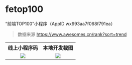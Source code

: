 # fetop100

“前端TOP100”小程序（AppID wx993aa7f068f791ea）

> 数据来源 https://www.awesomes.cn/rank?sort=trend

<table>
  <tr>
    <th width="50%" align="center">线上小程序码</th>
    <th width="50%" align="center">本地开发截图</th>
  </tr>
  <tr></tr>
  <tr>
    <td align="center"><img src="https://user-images.githubusercontent.com/8413791/36058453-38a88bc2-0e5b-11e8-9fff-489bb96cbc70.png"</td>
    <td align="center"><img src="https://user-images.githubusercontent.com/8413791/56709304-1728b100-6753-11e9-844b-266565a74357.png"</td>
  </tr>
</table>

